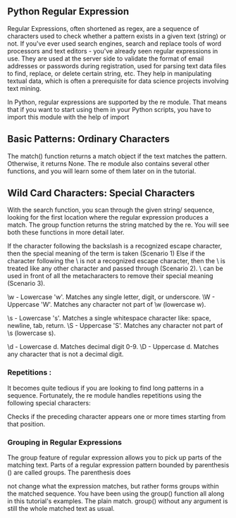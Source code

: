 ## Python Regular Expression
Regular Expressions, often shortened as regex, are a sequence of characters used to check whether a pattern exists in a given text (string) or not. If you've ever used search engines, search and replace tools of word processors and text editors - you've already seen regular expressions in use. They are used at the server side to validate the format of email addresses or passwords during registration, used for parsing text data files to find, replace, or delete certain string, etc. They help in manipulating textual data, which is often a prerequisite for data science projects involving text mining.

In Python, regular expressions are supported by the re module. That means that if you want to start using them in your Python scripts, you have to import this module with the help of import

## Basic Patterns: Ordinary Characters
The match() function returns a match object if the text matches the pattern. Otherwise, it returns None. The re module also contains several other functions, and you will learn some of them later on in the tutorial.

## Wild Card Characters: Special Characters
With the search function, you scan through the given string/ sequence, looking for the first location where the regular expression produces a match. The group function returns the string matched by the re. You will see both these functions in more detail later.

If the character following the backslash is a recognized escape character, then the special meaning of the term is taken (Scenario 1) Else if the character following the \ is not a recognized escape character, then the \ is treated like any other character and passed through (Scenario 2). \ can be used in front of all the metacharacters to remove their special meaning (Scenario 3).

\w - Lowercase 'w'. Matches any single letter, digit, or underscore. \W - Uppercase 'W'. Matches any character not part of \w (lowercase w).

\s - Lowercase 's'. Matches a single whitespace character like: space, newline, tab, return. \S - Uppercase 'S'. Matches any character not part of \s (lowercase s).

\d - Lowercase d. Matches decimal digit 0-9. \D - Uppercase d. Matches any character that is not a decimal digit.

### Repetitions :
It becomes quite tedious if you are looking to find long patterns in a sequence. Fortunately, the re module handles repetitions using the following special characters:

Checks if the preceding character appears one or more times starting from that position.

### Grouping in Regular Expressions
The group feature of regular expression allows you to pick up parts of the matching text. Parts of a regular expression pattern bounded by parenthesis () are called groups. The parenthesis does

not change what the expression matches, but rather forms groups within the matched sequence. You have been using the group() function all along in this tutorial's examples. The plain match. group() without any argument is still the whole matched text as usual.
